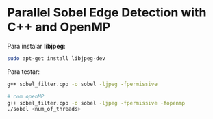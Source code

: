 # Parallel Sobel Edge Detection with C++ and OpenMP



Para instalar **libjpeg**:

```bash
sudo apt-get install libjpeg-dev
```


Para testar:

```bash
g++ sobel_filter.cpp -o sobel -ljpeg -fpermissive

# com openMP
g++ sobel_filter.cpp -o sobel -ljpeg -fpermissive -fopenmp
./sobel <num_of_threads>
```
